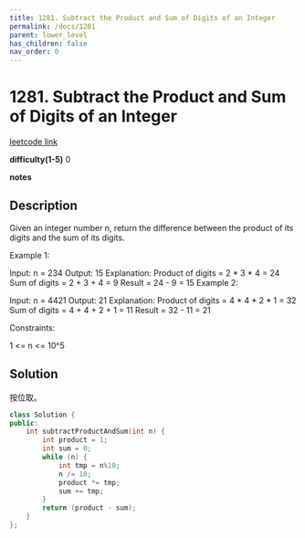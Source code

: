 ```yaml
---
title: 1281. Subtract the Product and Sum of Digits of an Integer
permalink: /docs/1281
parent: lower_level
has_children: false
nav_order: 0
---
```

# 1281. Subtract the Product and Sum of Digits of an Integer
[leetcode link](https://leetcode.com/problems/subtract-the-product-and-sum-of-digits-of-an-integer/)

**difficulty(1-5)** 
0

**notes**

## Description

Given an integer number n, return the difference between the product of its digits and the sum of its digits.
 

Example 1:

Input: n = 234
Output: 15 
Explanation: 
Product of digits = 2 * 3 * 4 = 24 
Sum of digits = 2 + 3 + 4 = 9 
Result = 24 - 9 = 15
Example 2:

Input: n = 4421
Output: 21
Explanation: 
Product of digits = 4 * 4 * 2 * 1 = 32 
Sum of digits = 4 + 4 + 2 + 1 = 11 
Result = 32 - 11 = 21
 

Constraints:

1 <= n <= 10^5

## Solution

按位取。

```c++
class Solution {
public:
    int subtractProductAndSum(int n) {
        int product = 1;
        int sum = 0;
        while (n) {
            int tmp = n%10;
            n /= 10;
            product *= tmp;
            sum += tmp;
        }
        return (product - sum);
    }
};
```

<!-- 
Default label
{: .label }

Blue label
{: .label .label-blue }

Stable
{: .label .label-green }

New release
{: .label .label-purple }

Coming soon
{: .label .label-yellow }

Deprecated
{: .label .label-red } -->
